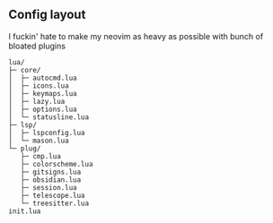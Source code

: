 Config layout
---

I fuckin' hate to make my neovim as heavy as possible with bunch of bloated plugins

    lua/
    ├─ core/
    │  ├─ autocmd.lua
    │  ├─ icons.lua
    │  ├─ keymaps.lua
    │  ├─ lazy.lua
    │  ├─ options.lua
    │  └─ statusline.lua
    ├─ lsp/
    │  ├─ lspconfig.lua
    │  └─ mason.lua
    └─ plug/
       ├─ cmp.lua
       ├─ colorscheme.lua
       ├─ gitsigns.lua
       ├─ obsidian.lua
       ├─ session.lua
       ├─ telescope.lua
       └─ treesitter.lua
    init.lua
